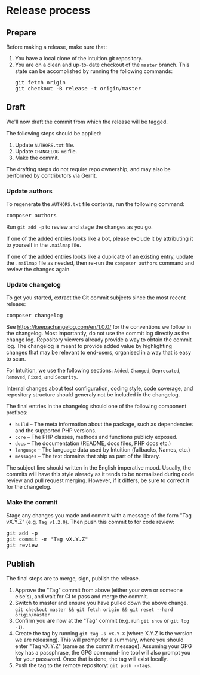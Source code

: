 # Release process

## Prepare

Before making a release, make sure that:

1. You have a local clone of the intuition.git repository.
2. You are on a clean and up-to-date checkout of the `master` branch.
   This state can be accomplished by running the following commands:
   <pre lang="sh">
   git fetch origin
   git checkout -B release -t origin/master
   </pre>

## Draft

We'll now draft the commit from which the release will be tagged.

The following steps should be applied:

1. Update `AUTHORS.txt` file.
2. Update `CHANGELOG.md` file.
4. Make the commit.

The drafting steps do not require repo ownership, and may also
be performed by contributors via Gerrit.

### Update authors

To regenerate the `AUTHORS.txt` file contents, run the following
command:

<pre lang="sh">
composer authors
</pre>

Run `git add -p` to review and stage the changes as you go.

If one of the added entries looks like a bot, please exclude it
by attributing it to yourself in the `.mailmap` file.

If one of the added entries looks like a duplicate of an existing
entry, update the `.mailmap` file as needed, then re-run the
`composer authors` command and review the changes again.

### Update changelog

To get you started, extract the Git commit subjects since the
most recent release:

<pre lang="sh">
composer changelog
</pre>

See <https://keepachangelog.com/en/1.0.0/> for the conventions
we follow in the changelog. Most importantly, do not use the
commit log directly as the change log. Repository viewers already
provide a way to obtain the commit log.
The changelog is meant to provide added value by highlighting
changes that may be relevant to end-users, organised in a way
that is easy to scan.

For Intuition, we use the following sections: `Added`, `Changed`,
`Deprecated`, `Removed`, `Fixed`, and `Security`.

Internal changes about test configuration, coding style,
code coverage, and repository structure should generaly not
be included in the changelog.

The final entries in the changelog should one of the following
component prefixes:

* `build` – The meta information about the package, such as dependencies
  and the supported PHP versions.
* `core` – The PHP classes, methods and functions publicly exposed.
* `docs` – The documentation (README, docs files, PHP docs etc.)
* `language` – The language data used by Intuition (fallbacks, Names, etc.)
* `messages` – The text domains that ship as part of the library.

The subject line should written in the English imperative mood.
Usually, the commits will have this style already as it tends to
be normalised during code review and pull request merging. However,
if it differs, be sure to correct it for the changelog.

### Make the commit

Stage any changes you made and commit with a message of the form
"Tag vX.Y.Z" (e.g. `Tag v1.2.0`). Then push this commit to for code
review:

<pre lang="sh">
git add -p
git commit -m "Tag vX.Y.Z"
git review
</pre>

## Publish

The final steps are to merge, sign, publish the release.

1. Approve the "Tag" commit from above (either your own or someone else's),
   and wait for CI to pass and merge the commit.
2. Switch to master and ensure you have pulled down the above change.
   `git checkout master && git fetch origin && git reset --hard origin/master`
3. Confirm you are now at the "Tag" commit (e.g. run `git show` or `git log -1`).
4. Create the tag by running `git tag -s vX.Y.X` (where X.Y.Z is the version we
   are releasing). This will prompt for a summary, where you should
   enter "Tag vX.Y.Z" (same as the commit message).
   Assuming your GPG key has a passphrase, the GPG command-line tool
   will also prompt you for your password. Once that is done,
   the tag will exist locally.
5. Push the tag to the remote repository: `git push --tags`.
